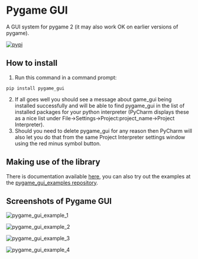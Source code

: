 

# Pygame GUI
A GUI system for pygame 2 (it may also work OK on earlier versions of pygame).

[![pypi](https://badge.fury.io/py/pygame-gui.svg)](https://pypi.python.org/pypi/pygame-gui)


## How to install

1. Run this command in a command prompt:
```
pip install pygame_gui
```
2. If all goes well you should see a message about game_gui being installed successfully and will be able to find pygame_gui in the list of installed packages for your python interpreter (PyCharm displays these as a nice list under File->Settings->Project:project_name->Project Interpreter). 
3. Should you need to delete pygame_gui for any reason then PyCharm will also let you do that from the same Project Interpreter settings window using the red minus symbol button.

## Making use of the library

There is documentation available [here](https://pygame-gui.readthedocs.io/en/latest/index.html), you can also try out the examples at the [pygame_gui_examples repository](https://github.com/MyreMylar/pygame_gui_examples).

## Screenshots of Pygame GUI

![pygame_gui_example_1](https://user-images.githubusercontent.com/13382426/68039135-5bc57400-fcc3-11e9-88d6-d47c7c02e29d.png)

![pygame_gui_example_2](https://user-images.githubusercontent.com/13382426/68039138-5cf6a100-fcc3-11e9-9620-0c5d86e58ade.png)

![pygame_gui_example_3](https://user-images.githubusercontent.com/13382426/68039142-5ec06480-fcc3-11e9-91f4-3e401f459886.png)

![pygame_gui_example_4](https://user-images.githubusercontent.com/13382426/68041632-e52b7500-fcc8-11e9-8b72-4cf8817c5fa3.png)
